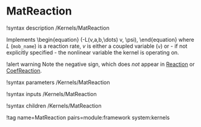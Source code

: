 # MatReaction

!syntax description /Kernels/MatReaction

Implements
\begin{equation}
(-L(v,a,b,\dots) v, \psi),
\end{equation}
where $L$ (`mob_name`) is a reaction rate, $v$ is either a coupled variable (`v`)
or - if not explicitly specified - the nonlinear variable the kernel is operating on.

!alert warning
Note the negative sign, which does *not* appear in [Reaction](/Reaction.md) or
[CoefReaction](/CoefReaction.md).

!syntax parameters /Kernels/MatReaction

!syntax inputs /Kernels/MatReaction

!syntax children /Kernels/MatReaction

!tag name=MatReaction pairs=module:framework system:kernels
